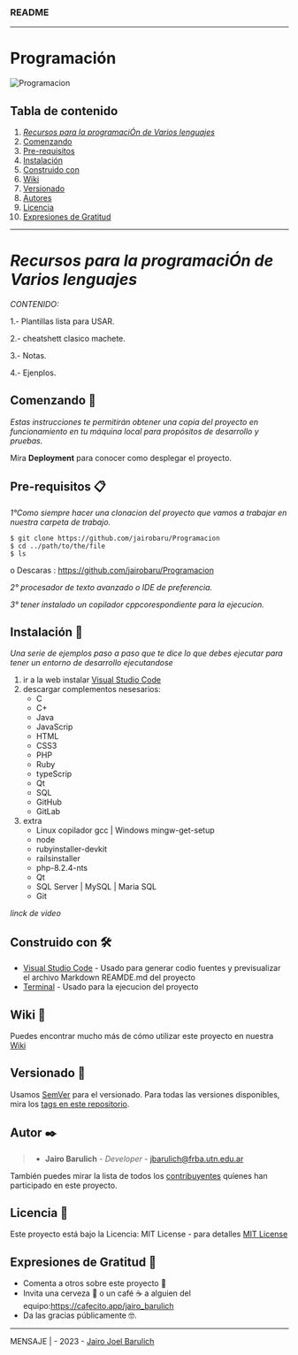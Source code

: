 ### README

---
# Programación
![Programacion](IMG_Programacion_1.png)

## Tabla de contenido
1. [_Recursos para la programaciÓn de Varios lenguajes_](#recursos-para-la-programaciÓn-de-varios-lenguajes)
2. [Comenzando](#comenzando-🚀)
3. [Pre-requisitos](#pre-requisitos-📋)
4. [Instalación](#instalación-🔧)
5. [Construido con](#construido-con-🛠️)
6. [Wiki](#wiki-📖)
7. [Versionado](#versionado-📌)
8. [Autores](#autores-✒️)
9. [Licencia](#licencia-📄)
10. [Expresiones de Gratitud](#expresiones-de-gratitud-🎁)

---

# _Recursos para la programaciÓn de Varios lenguajes_ 

_CONTENIDO:_

1.- Plantillas lista para USAR.

2.- cheatshett clasico machete.

3.- Notas.

4.- Ejenplos.

## Comenzando 🚀

_Estas instrucciones te permitirán obtener una copia del proyecto en funcionamiento en tu máquina local para propósitos de desarrollo y pruebas._

Mira **Deployment** para conocer como desplegar el proyecto.

## Pre-requisitos 📋

_1°Como siempre hacer una clonacion del proyecto que vamos a trabajar en nuestra carpeta de trabajo._

```
$ git clone https://github.com/jairobaru/Programacion
$ cd ../path/to/the/file
$ ls
```
o Descaras :
https://github.com/jairobaru/Programacion

_2° procesador de texto avanzado o IDE de preferencia._

_3° tener instalado un copilador cppcorespondiente para la ejecucion._


## Instalación 🔧

_Una serie de ejemplos paso a paso que te dice lo que debes ejecutar para tener un entorno de desarrollo ejecutandose_

1. ir a la web instalar [Visual Studio Code](https://code.visualstudio.com/) 
2. descargar complementos nesesarios:
    * C
    * C+
    * Java
    * JavaScrip
    * HTML
    * CSS3
    * PHP
    * Ruby
    * typeScrip
    * Qt
    * SQL
    * GitHub
    * GitLab
3.  extra
    * Linux copilador gcc | Windows mingw-get-setup
    * node
    * rubyinstaller-devkit
    * railsinstaller
    * php-8.2.4-nts
    * Qt
    * SQL Server | MySQL | Maria SQL 
    * Git
    


_linck de video_

## Construido con 🛠️

* [Visual Studio Code](https://code.visualstudio.com/) - Usado para generar codio fuentes y previsualizar el archivo Markdown REAMDE.md  del proyecto
* [Terminal](https://rometools.github.io/rome/) - Usado para la ejecucion del proyecto

## Wiki 📖

Puedes encontrar mucho más de cómo utilizar este proyecto en nuestra [Wiki](https://github.com/jairobaru/Programacion/wiki)

## Versionado 📌

Usamos [SemVer](http://semver.org/) para el versionado. Para todas las versiones disponibles, mira los [tags en este repositorio](https://github.com/jairobaru/Programacion/tags).

## Autor ✒️

> * **Jairo Barulich** - *Developer* - [jbarulich@frba.utn.edu.ar](https://github.com/jbarulich)

También puedes mirar la lista de todos los [contribuyentes](https://github.com/jairobaru/Programacion/contributors) quíenes han participado en este proyecto. 

## Licencia 📄

Este proyecto está bajo la Licencia: MIT License - para detalles [MIT License](LICENSE)

## Expresiones de Gratitud 🎁

* Comenta a otros sobre este proyecto 📢
* Invita una cerveza 🍺 o un café ☕ a alguien del equipo:https://cafecito.app/jairo_barulich
* Da las gracias públicamente 🤓.

---
MENSAJE |  - 2023 -  [Jairo Joel Barulich](https://github.com/jairobaru/Programacion)

